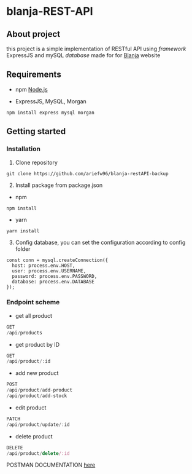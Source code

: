 # blanja-REST-API
## About project

this project is a simple implementation of RESTful API using *framework* ExpressJS and mySQL *database* made for for [Blanja](blanja-proto.netlify.app) website

## Requirements

- npm [Node.js](https://nodejs.org/en/download/)
  

- ExpressJS,  MySQL, Morgan
  

```
npm install express mysql morgan
```

## Getting started

### Installation

1. Clone repository
  
  ```
  git clone https://github.com/ariefw96/blanja-restAPI-backup
  ```
  
2. Install package from package.json
  
  - npm
    
  
  ```
  npm install
  ```
  
  - yarn
    
  
  ```
  yarn install
  ```
  
3. Config database, you can set the configuration according to config folder
  
  ```
  const conn = mysql.createConnection({
    host: process.env.HOST,
    user: process.env.USERNAME,
    password: process.env.PASSWORD,
    database: process.env.DATABASE
  });
  ```
  

### Endpoint scheme <STILL UPDATED>

- get all product

```js
GET
/api/products
```

- get product by ID

```js
GET
/api/product/:id
```

- add new product

```js
POST
/api/product/add-product
/api/product/add-stock
```

- edit product

```js
PATCH
/api/product/update/:id
```

- delete product

```js
DELETE
/api/product/delete/:id
```

POSTMAN DOCUMENTATION 
[here](https://documenter.getpostman.com/view/13530339/TVmS9G4V)
